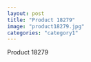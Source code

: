 ```yaml
---
layout: post
title: "Product 18279"
image: "product18279.jpg"
categories: "category1"
---
```

Product 18279
